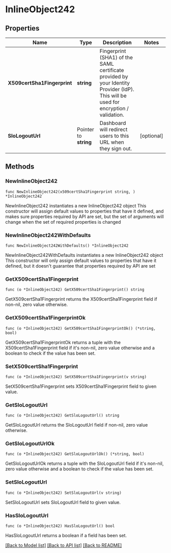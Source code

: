 # InlineObject242

## Properties

Name | Type | Description | Notes
------------ | ------------- | ------------- | -------------
**X509certSha1Fingerprint** | **string** | Fingerprint (SHA1) of the SAML certificate provided by your Identity Provider (IdP). This will be used for encryption / validation. | 
**SloLogoutUrl** | Pointer to **string** | Dashboard will redirect users to this URL when they sign out. | [optional] 

## Methods

### NewInlineObject242

`func NewInlineObject242(x509certSha1Fingerprint string, ) *InlineObject242`

NewInlineObject242 instantiates a new InlineObject242 object
This constructor will assign default values to properties that have it defined,
and makes sure properties required by API are set, but the set of arguments
will change when the set of required properties is changed

### NewInlineObject242WithDefaults

`func NewInlineObject242WithDefaults() *InlineObject242`

NewInlineObject242WithDefaults instantiates a new InlineObject242 object
This constructor will only assign default values to properties that have it defined,
but it doesn't guarantee that properties required by API are set

### GetX509certSha1Fingerprint

`func (o *InlineObject242) GetX509certSha1Fingerprint() string`

GetX509certSha1Fingerprint returns the X509certSha1Fingerprint field if non-nil, zero value otherwise.

### GetX509certSha1FingerprintOk

`func (o *InlineObject242) GetX509certSha1FingerprintOk() (*string, bool)`

GetX509certSha1FingerprintOk returns a tuple with the X509certSha1Fingerprint field if it's non-nil, zero value otherwise
and a boolean to check if the value has been set.

### SetX509certSha1Fingerprint

`func (o *InlineObject242) SetX509certSha1Fingerprint(v string)`

SetX509certSha1Fingerprint sets X509certSha1Fingerprint field to given value.


### GetSloLogoutUrl

`func (o *InlineObject242) GetSloLogoutUrl() string`

GetSloLogoutUrl returns the SloLogoutUrl field if non-nil, zero value otherwise.

### GetSloLogoutUrlOk

`func (o *InlineObject242) GetSloLogoutUrlOk() (*string, bool)`

GetSloLogoutUrlOk returns a tuple with the SloLogoutUrl field if it's non-nil, zero value otherwise
and a boolean to check if the value has been set.

### SetSloLogoutUrl

`func (o *InlineObject242) SetSloLogoutUrl(v string)`

SetSloLogoutUrl sets SloLogoutUrl field to given value.

### HasSloLogoutUrl

`func (o *InlineObject242) HasSloLogoutUrl() bool`

HasSloLogoutUrl returns a boolean if a field has been set.


[[Back to Model list]](../README.md#documentation-for-models) [[Back to API list]](../README.md#documentation-for-api-endpoints) [[Back to README]](../README.md)


